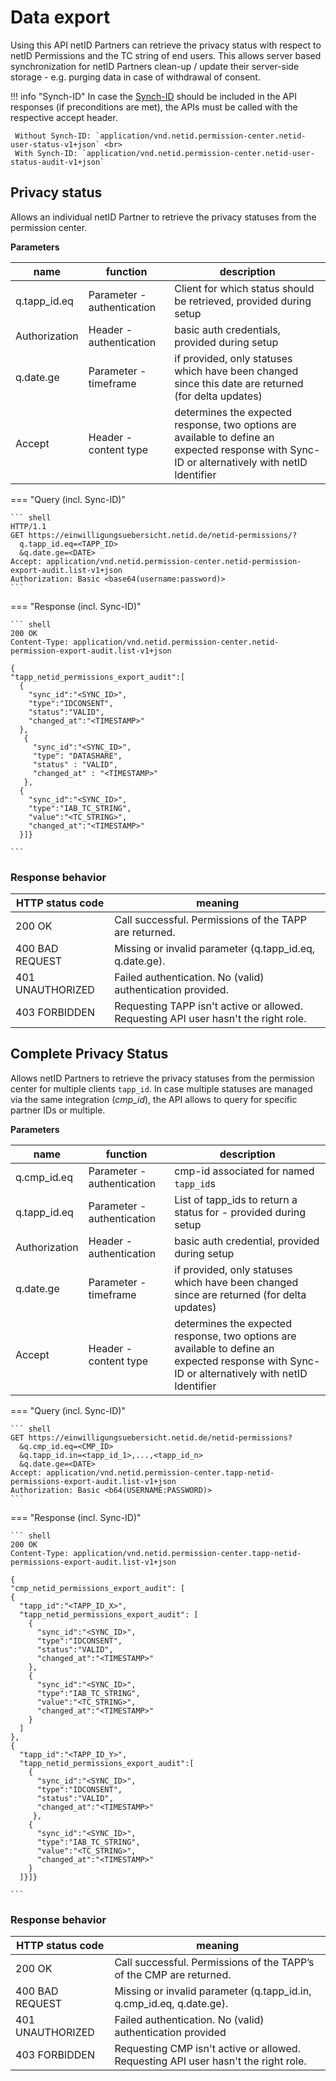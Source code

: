 # Data export

Using this API netID Partners can retrieve the privacy status with respect to netID Permissions and the TC string of end users. This allows server based synchronization for netID Partners clean-up / update their server-side storage - e.g. purging data in case of withdrawal of consent.

!!! info  "Synch-ID"
    In case the [Synch-ID](../#custom-privacy-settings) should be included in the API responses (if preconditions are met), the APIs must be called with the respective accept header.

     Without Synch-ID: `application/vnd.netid.permission-center.netid-user-status-v1+json` <br>
     With Synch-ID: `application/vnd.netid.permission-center.netid-user-status-audit-v1+json`

## Privacy status

Allows an individual netID Partner to retrieve the privacy statuses from the permission center.

**Parameters**

| name  | function  | description |
| -----------  | ----------- | ----------- |
| q.tapp_id.eq | Parameter - authentication | Client for which status should be retrieved, provided during setup |
| Authorization | Header - authentication | basic auth credentials,  provided during setup |
| q.date.ge | Parameter - timeframe | if provided, only statuses which have been changed since this date are returned (for delta updates)|
| Accept  | Header - content type | determines the expected response, two options are available to define an expected response with Sync-ID or alternatively with netID Identifier |

=== "Query (incl. Sync-ID)"

    ``` shell
    HTTP/1.1
    GET https://einwilligungsuebersicht.netid.de/netid-permissions/?
      q.tapp_id.eq=<TAPP_ID>
      &q.date.ge=<DATE>
    Accept: application/vnd.netid.permission-center.netid-permission-export-audit.list-v1+json
    Authorization: Basic <base64(username:password)>
    ```

=== "Response (incl. Sync-ID)"

    ``` shell
    200 OK
    Content-Type: application/vnd.netid.permission-center.netid-permission-export-audit.list-v1+json 

    { 
    "tapp_netid_permissions_export_audit":[
      {
        "sync_id":"<SYNC_ID>",
        "type":"IDCONSENT",
        "status":"VALID",
        "changed_at":"<TIMESTAMP>"
      },
       {
         "sync_id":"<SYNC_ID>",
         "type": "DATASHARE",
         "status" : "VALID",
         "changed_at" : "<TIMESTAMP>"  
       },
      {
        "sync_id":"<SYNC_ID>",
        "type":"IAB_TC_STRING",
        "value":"<TC_STRING>",
        "changed_at":"<TIMESTAMP>"
      }]}

    ```

### Response behavior

| HTTP status code | meaning |
| ----------- | ----------- |
| 200 OK | Call successful. Permissions of the TAPP are returned. | 
| 400 BAD REQUEST | Missing or invalid parameter (q.tapp_id.eq, q.date.ge). |
| 401 UNAUTHORIZED | Failed authentication. No (valid) authentication provided. |
| 403 FORBIDDEN | Requesting TAPP isn't active or allowed. Requesting API user hasn't the right role. |

## Complete Privacy Status

Allows netID Partners to retrieve the privacy statuses from the permission center for multiple clients `tapp_id`. In case multiple statuses are managed via the same integration (*cmp_id*), the API allows to query for specific partner IDs or multiple.

**Parameters**

| name  | function  | description |
| -----------  | ----------- | ----------- |
| q.cmp_id.eq | Parameter - authentication | cmp-id associated for named `tapp_id`s |
| q.tapp_id.eq | Parameter - authentication | List of tapp_ids to return a status for - provided during setup |
| Authorization | Header - authentication | basic auth credential,  provided during setup |
| q.date.ge | Parameter - timeframe | if provided, only statuses which have been changed since are returned (for delta updates)|
| Accept  | Header - content type | determines the expected response, two options are available to define an expected response with Sync-ID or alternatively with netID Identifier |

=== "Query (incl. Sync-ID)"

    ``` shell
    GET https://einwilligungsuebersicht.netid.de/netid-permissions?
      &q.cmp_id.eq=<CMP_ID>
      &q.tapp_id.in=<tapp_id_1>,...,<tapp_id_n>
      &q.date.ge=<DATE>
    Accept: application/vnd.netid.permission-center.tapp-netid-permissions-export-audit.list-v1+json
    Authorization: Basic <b64(USERNAME:PASSWORD)>
    ```

=== "Response (incl. Sync-ID)"

    ``` shell
    200 OK
    Content-Type: application/vnd.netid.permission-center.tapp-netid-permissions-export-audit.list-v1+json

    {
    "cmp_netid_permissions_export_audit": [
    {
      "tapp_id":"<TAPP_ID_X>",
      "tapp_netid_permissions_export_audit": [
        {
          "sync_id":"<SYNC_ID>",
          "type":"IDCONSENT",
          "status":"VALID",
          "changed_at":"<TIMESTAMP>"
        },
        {
          "sync_id":"<SYNC_ID>",
          "type":"IAB_TC_STRING",
          "value":"<TC_STRING>",
          "changed_at":"<TIMESTAMP>"
        }
      ]
    },
    {
      "tapp_id":"<TAPP_ID_Y>",
      "tapp_netid_permissions_export_audit":[        
        {
          "sync_id":"<SYNC_ID>",
          "type":"IDCONSENT",
          "status":"VALID",
          "changed_at":"<TIMESTAMP>"
         },
        {
          "sync_id":"<SYNC_ID>",
          "type":"IAB_TC_STRING",
          "value":"<TC_STRING>",
          "changed_at":"<TIMESTAMP>"
        }
      ]}]}

    ```

### Response behavior

| HTTP status code | meaning |
| ----------- | ----------- |
| 200 OK | Call successful. Permissions of the TAPP’s of the CMP are returned. | 
| 400 BAD REQUEST | Missing or invalid parameter (q.tapp_id.in, q.cmp_id.eq, q.date.ge). | 
| 401 UNAUTHORIZED | Failed authentication. No (valid) authentication provided | 
| 403 FORBIDDEN | Requesting CMP isn't active or allowed. Requesting API user hasn't the right role. |
